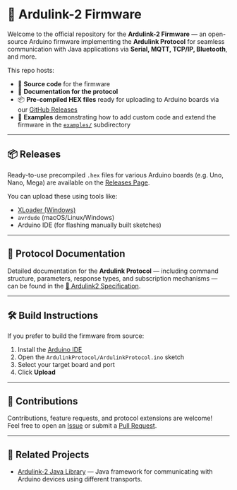 # 📡 Ardulink-2 Firmware

Welcome to the official repository for the **Ardulink-2 Firmware** — an open-source Arduino firmware implementing the **Ardulink Protocol** for seamless communication with Java applications via **Serial, MQTT, TCP/IP, Bluetooth**, and more.

This repo hosts:
- 📄 **Source code** for the firmware
- 📖 **Documentation for the protocol**
- 📦 **Pre-compiled HEX files** ready for uploading to Arduino boards via our [GitHub Releases](#-releases)
- 📝 **Examples** demonstrating how to add custom code and extend the firmware in the [`examples/`](./examples) subdirectory  

---

## 📦 Releases

Ready-to-use precompiled `.hex` files for various Arduino boards (e.g. Uno, Nano, Mega) are available on the [Releases Page](https://github.com/Ardulink/Firmware/releases).  

You can upload these using tools like:
- [XLoader (Windows)](http://russemotto.com/xloader/)
- `avrdude` (macOS/Linux/Windows)
- Arduino IDE (for flashing manually built sketches)

---

## 📖 Protocol Documentation

Detailed documentation for the **Ardulink Protocol** — including command structure, parameters, response types, and subscription mechanisms — can be found in the [📖 Ardulink2 Specification](./Ardulink2-Specification.md).

---

## 🛠️ Build Instructions

If you prefer to build the firmware from source:

1. Install the [Arduino IDE](https://www.arduino.cc/en/software)
2. Open the `ArdulinkProtocol/ArdulinkProtocol.ino` sketch
3. Select your target board and port
4. Click **Upload**

---

## 📣 Contributions

Contributions, feature requests, and protocol extensions are welcome!  
Feel free to open an [Issue](https://github.com/Ardulink/Firmware/issues) or submit a [Pull Request](https://github.com/Ardulink/Firmware/pulls).

---

## 🔗 Related Projects

- [Ardulink-2 Java Library](https://github.com/Ardulink/Ardulink-2) — Java framework for communicating with Arduino devices using different transports.

